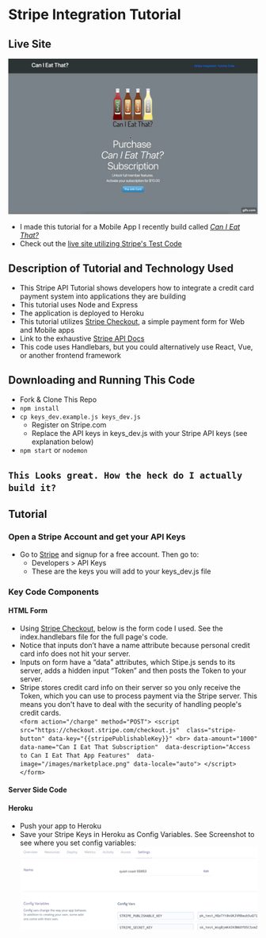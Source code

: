 # Stripe Integration Tutorial

## Live Site

![Live Site Demo Code](https://github.com/BryanLong14/Stripe-Tutorial/blob/master/public/images/Tutorial.gif)

* I made this tutorial for a Mobile App I recently build called [_Can I Eat That?_](https://github.com/BryanLong14/Can-I-Eat-That-Frontend-Capstone-Project)
* Check out the [live site utilizing Stripe's Test Code](https://quiet-coast-55853.herokuapp.com/)

## Description of Tutorial and Technology Used

* This Stripe API Tutorial shows developers how to integrate a credit card payment system into applications they are building
* This tutorial uses Node and Express
* The application is deployed to Heroku
* This tutorial utilizes [Stripe Checkout](https://stripe.com/checkout), a simple payment form for Web and Mobile apps
* Link to the exhaustive [Stripe API Docs](https://stripe.com/docs/api)
* This code uses Handlebars, but you could alternatively use React, Vue, or another frontend framework

## Downloading and Running This Code

* Fork & Clone This Repo
* `npm install`
* `cp keys_dev.example.js keys_dev.js`
  * Register on Stripe.com
  * Replace the API keys in keys_dev.js with your Stripe API keys (see explanation below)
* `npm start` or `nodemon`

## `This Looks great. How the heck do I actually build it?`

## Tutorial

### Open a Stripe Account and get your API Keys

* Go to [Stripe](https://stripe.com/) and signup for a free account. Then go to:
  * Developers > API Keys
  * These are the keys you will add to your keys_dev.js file

### Key Code Components 
#### HTML Form
* Using [Stripe Checkout](https://stripe.com/checkout), below is the form code I used. See the index.handlebars file for the full page's code.
* Notice that inputs don’t have a name attribute because personal credit card info does not hit your server.
* Inputs on form have a “data" attributes, which Stipe.js sends to its server, adds a hidden input “Token” and then posts the Token to your server. 
* Stripe stores credit card info on their server so you only receive the Token, which you can use to process payment via the Stripe server. This means you don't have to deal with the security of handling people's credit cards.   
`<form action="/charge" method="POST">
            <script 
            src="https://checkout.stripe.com/checkout.js" 
            class="stripe-button" data-key="{{stripePublishableKey}}" <br>
            data-amount="1000"
            data-name="Can I Eat That Subscription" 
            data-description="Access to Can I Eat That App Features" 
            data-image="/images/marketplace.png"
            data-locale="auto">
            </script>
        </form>`
#### Server Side Code

#### Heroku
* Push your app to Heroku
* Save your Stripe Keys in Heroku as Config Variables. See Screenshot to see where you set config variables:
![Config Variables](/public/images/HerokuConfigVars.jpg)

